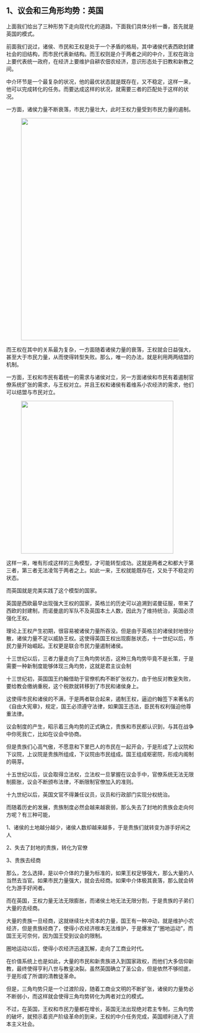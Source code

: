 <h2>1、议会和三角形均势：英国</h2><p>上面我们给出了三种形势下走向现代化的道路，下面我们具体分析一番，首先就是英国的模式。</p><p>前面我们说过，诸侯、市民和王权是处于一个矛盾的格局，其中诸侯代表西欧封建社会的旧结构，而市民代表新结构。而王权则是介于两者之间的中介，王权在政治上要代表统一政府，在经济上要维护自耕农佃农经济，意识形态处于旧教和新教之间。</p><p>中介环节是一个最复杂的状况，他的最优状态就是既存在，又不稳定，这样一来，他可以完成转化的任务。而要达成这样的状况，就需要三者的匹配处于这样的状况。</p><p>一方面，诸侯力量不断衰落，市民力量壮大，此时王权力量受到市民力量的遏制。</p><figure data-size="normal"><img src="https://pic4.zhimg.com/v2-251fe789bae349d2a6dbf1cfe3b77b6f_b.jpg" data-caption="" data-size="normal" data-rawwidth="595" data-rawheight="306" class="origin_image zh-lightbox-thumb" width="595" data-original="https://pic4.zhimg.com/v2-251fe789bae349d2a6dbf1cfe3b77b6f_r.jpg"></figure><p>而王权在其中的关系最为复杂，一方面随着诸侯力量的衰落，王权就会日益强大，甚至大于市民力量，从而使得转型失败。那么，唯一的办法，就是利用两两结盟的机制。</p><p>一方面，王权和市民有着统一的需求与诸侯对立，另一方面诸侯和市民有着遏制官僚系统扩张的需求，与王权对立。并且王权和诸侯有着维系小农经济的需求，他们可以结盟与市民对立。</p><figure data-size="normal"><img src="https://pic1.zhimg.com/v2-8deef2676dc0c3c7aeb39bf9293233c4_b.jpg" data-caption="" data-size="normal" data-rawwidth="409" data-rawheight="377" class="content_image" width="409"></figure><p>这样一来，唯有形成这样的三角模型，才可能转型成功。这就是两者之和都大于第三者，第三者无法凌驾于两者之上。如此一来，王权就能既存在，又处于不稳定的状态。</p><p>而英国就是完美实践了这个模型的国家。</p><p>英国是西欧最早出现强大王权的国家，英格兰的历史可以追溯到诺曼征服，带来了西欧的封建制，而诺曼底的军队不及英国本土人数，因此为了维持统治，英国必须强化王权。</p><p>理论上王权产生初期，很容易被诸侯力量所吞没。但是由于英格兰的诸侯封地很分散，诸侯力量不足以威胁王权。这使得英国王权出现膨胀状态，十一世纪以后，市民力量开始崛起。王权更是联合市民力量遏制诸侯。</p><p>十三世纪以后，三者力量走向了三角均势状态，这种三角均势毕竟不是长策，于是需要一种新制度能够体现三角均势，这就是君主议会制</p><p>十三世纪初，英国国王约翰借助于官僚机构不断扩张权力，由于他反对教皇失败，要给教会缴纳重税，这个税款就转移到了市民和诸侯身上。</p><p>这使得市民和诸侯的不满，于是两者联合起来，遏制王权，逼迫约翰签下来著名的《自由大宪章》，规定，国王必须遵守法律，如果国王违法，臣民有权利强迫他尊重法律。</p><p>议会制度的产生，昭示着三角均势的正式确立，贵族和市民都认识到，与其在战争中你死我亡，比如在议会中协商。</p><p>但是贵族们心高气傲，不愿意和下里巴人的市民在一起开会，于是形成了上议院和下议院，上议院是贵族所组成，下议院由市民组成。国王组成枢密院，形成内阁制的萌芽。</p><p>十五世纪以后，议会取得立法权，立法权一旦掌握在议会手中，官僚系统无法无限制膨胀，议会不断颁布法律，不断限制官僚加入的准则。</p><p>十九世纪以后，英国文官不得兼任议员，议员和行政部门实现分权统治。</p><p>而随着历史的发展，贵族制度必然会越来越衰弱，那么失去了封地的贵族会走向何方呢？有三种可能，</p><p>1、诸侯的土地越分越少，诸侯人数却越来越多，于是贵族们就转变为游手好闲之人</p><p>2、失去了封地的贵族，转化为官僚</p><p>3、贵族去经商</p><p>那么，怎么选择，是以中介体的力量为标准的，如果王权足够强大，那么大量的人当然去当官。如果市民力量强大，就会去经商。如果中介体极其衰落，那么就会转化为游手好闲者。</p><p>而在英国，王权力量无法无限膨胀，而诸侯土地无法无限分割，于是贵族的子弟们大量的去经商。</p><p>大量的贵族一旦经商，这就继续壮大资本的力量，国王有一种冲动，就是维护小农经济，但是贵族经商了，使得小农经济根本无法维护，于是爆发了“圈地运动”，而国王无可奈何，因为国王受到议会的限制。</p><p>圈地运动以后，使得小农经济迅速瓦解，走向了工商业时代。</p><p>在价值系统上也是如此，大量的市民和新贵族进入到国家政权，而他们大多信仰新教，最终使得亨利八世与教皇决裂。虽然英国确立了圣公会，但是依然不够彻底，于是形成了所谓的清教徒革命。</p><p>但是，三角均势只是一个过渡阶段，随着工商业文明的不断扩张，诸侯的力量势必不断弱小，而这样就会使得三角均势转化为两者对立的模式。</p><p>不过，在英国，王权和市民力量都在增长，英国无法出现绝对君主专制，三角均势的破坏，就预示着资产阶级革命的到来，王权的中介任务完成，英国顺利进入了资本主义社会。</p><p></p><p></p>